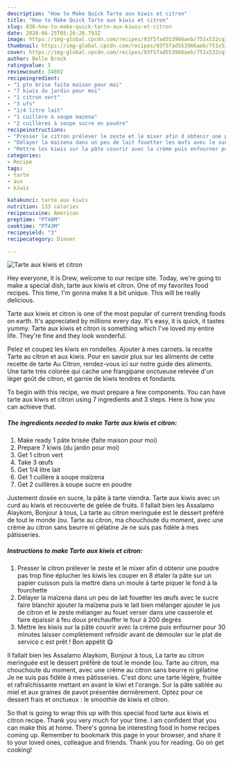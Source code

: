 ```yaml
---
description: "How to Make Quick Tarte aux kiwis et citron"
title: "How to Make Quick Tarte aux kiwis et citron"
slug: 836-how-to-make-quick-tarte-aux-kiwis-et-citron
date: 2020-06-25T05:26:28.793Z
image: https://img-global.cpcdn.com/recipes/93f5fad553966aeb/751x532cq70/tarte-aux-kiwis-et-citron-photo-principale-de-la-recette.jpg
thumbnail: https://img-global.cpcdn.com/recipes/93f5fad553966aeb/751x532cq70/tarte-aux-kiwis-et-citron-photo-principale-de-la-recette.jpg
cover: https://img-global.cpcdn.com/recipes/93f5fad553966aeb/751x532cq70/tarte-aux-kiwis-et-citron-photo-principale-de-la-recette.jpg
author: Belle Brock
ratingvalue: 5
reviewcount: 34602
recipeingredient:
- "1 pte brise faite maison pour moi"
- "7 kiwis du jardin pour moi"
- "1 citron vert"
- "3 ufs"
- "1/4 litre lait"
- "1 cuillère à soupe mazena"
- "2 cuillères à soupe sucre en poudre"
recipeinstructions:
- "Presser le citron prélever le zeste et le mixer afin d obtenir une poudre pas trop fine éplucher les kiwis les couper en 8 étaler la pâte sur un papier cuisson puis la mettre dans un moule à tarte piquer le fond à la fourchette"
- "Délayer la maïzena dans un peu de lait fouetter les œufs avec le sucre faire blanchir ajouter la maïzena puis le lait bien mélanger ajouter le jus de citron et le zeste mélanger au fouet verser dans une casserole et faire épaissir à feu doux préchauffer le four à 200 degrés"
- "Mettre les kiwis sur la pâte couvrir avec la crème puis enfourner pour 30 minutes laisser complètement refroidir avant de démouler sur le plat de service c est prêt ! Bon appétit 😋"
categories:
- Recipe
tags:
- tarte
- aux
- kiwis

katakunci: tarte aux kiwis 
nutrition: 133 calories
recipecuisine: American
preptime: "PT40M"
cooktime: "PT43M"
recipeyield: "3"
recipecategory: Dinner

---
```



![Tarte aux kiwis et citron](https://img-global.cpcdn.com/recipes/93f5fad553966aeb/751x532cq70/tarte-aux-kiwis-et-citron-photo-principale-de-la-recette.jpg)

Hey everyone, it is Drew, welcome to our recipe site. Today, we're going to make a special dish, tarte aux kiwis et citron. One of my favorites food recipes. This time, I'm gonna make it a bit unique. This will be really delicious.

Tarte aux kiwis et citron is one of the most popular of current trending foods on earth. It's appreciated by millions every day. It's easy, it is quick, it tastes yummy. Tarte aux kiwis et citron is something which I've loved my entire life. They're fine and they look wonderful.

Pelez et coupez les kiwis en rondelles. Ajouter à mes carnets. la recette Tarte au citron et aux kiwis. Pour en savoir plus sur les aliments de cette recette de tarte Au Citron, rendez-vous ici sur notre guide des aliments. Une tarte très colorée qui cache une frangipane onctueuse relevée d&#39;un léger goût de citron, et garnie de kiwis tendres et fondants.


To begin with this recipe, we must prepare a few components. You can have tarte aux kiwis et citron using 7 ingredients and 3 steps. Here is how you can achieve that.

<!--inarticleads1-->

##### The ingredients needed to make Tarte aux kiwis et citron:

1. Make ready 1 pâte brisée (faite maison pour moi)
1. Prepare 7 kiwis (du jardin pour moi)
1. Get 1 citron vert
1. Take 3 œufs
1. Get 1/4 litre lait
1. Get 1 cuillère à soupe maïzena
1. Get 2 cuillères à soupe sucre en poudre


Justement dosée en sucre, la pâte à tarte viendra. Tarte aux kiwis avec un curd au kiwis et recouverte de gelée de fruits. Il fallait bien les Assalamo Alaykom, Bonjour à tous, La tarte au citron meringuée est le dessert préféré de tout le monde (ou. Tarte au citron, ma chouchoute du moment, avec une crème au citron sans beurre ni gélatine Je ne suis pas fidèle à mes pâtisseries. 

<!--inarticleads2-->

##### Instructions to make Tarte aux kiwis et citron:

1. Presser le citron prélever le zeste et le mixer afin d obtenir une poudre pas trop fine éplucher les kiwis les couper en 8 étaler la pâte sur un papier cuisson puis la mettre dans un moule à tarte piquer le fond à la fourchette
1. Délayer la maïzena dans un peu de lait fouetter les œufs avec le sucre faire blanchir ajouter la maïzena puis le lait bien mélanger ajouter le jus de citron et le zeste mélanger au fouet verser dans une casserole et faire épaissir à feu doux préchauffer le four à 200 degrés
1. Mettre les kiwis sur la pâte couvrir avec la crème puis enfourner pour 30 minutes laisser complètement refroidir avant de démouler sur le plat de service c est prêt ! Bon appétit 😋


Il fallait bien les Assalamo Alaykom, Bonjour à tous, La tarte au citron meringuée est le dessert préféré de tout le monde (ou. Tarte au citron, ma chouchoute du moment, avec une crème au citron sans beurre ni gélatine Je ne suis pas fidèle à mes pâtisseries. C&#39;est donc une tarte légère, fruitée et rafraîchissante mettant en avant le kiwi et l&#39;orange. Sur la pâte sablée au miel et aux graines de pavot présentée dernièrement. Optez pour ce dessert frais et onctueux : le smoothie de kiwis et citron. 

So that is going to wrap this up with this special food tarte aux kiwis et citron recipe. Thank you very much for your time. I am confident that you can make this at home. There's gonna be interesting food in home recipes coming up. Remember to bookmark this page in your browser, and share it to your loved ones, colleague and friends. Thank you for reading. Go on get cooking!
